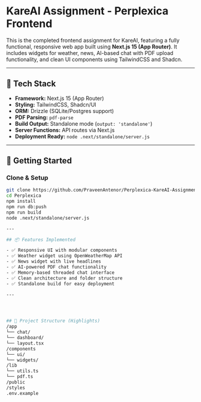 # KareAI Assignment - Perplexica Frontend

This is the completed frontend assignment for KareAI, featuring a fully functional, responsive web app built using **Next.js 15 (App Router)**. It includes widgets for weather, news, AI-based chat with PDF upload functionality, and clean UI components using TailwindCSS and Shadcn.

---

## 🚀 Tech Stack

- **Framework:** Next.js 15 (App Router)
- **Styling:** TailwindCSS, Shadcn/UI
- **ORM:** Drizzle (SQLite/Postgres support)
- **PDF Parsing:** `pdf-parse`
- **Build Output:** Standalone mode (`output: 'standalone'`)
- **Server Functions:** API routes via Next.js
- **Deployment Ready:** `node .next/standalone/server.js`

---

## 🔧 Getting Started

### Clone & Setup

```bash
git clone https://github.com/PraveenAntenor/Perplexica-KareAI-Assignment.git
cd Perplexica
npm install
npm run db:push
npm run build
node .next/standalone/server.js

---

## 📦 Features Implemented

- ✅ Responsive UI with modular components
- ✅ Weather widget using OpenWeatherMap API
- ✅ News widget with live headlines
- ✅ AI-powered PDF chat functionality
- ✅ Memory-based threaded chat interface
- ✅ Clean architecture and folder structure
- ✅ Standalone build for easy deployment

---




## 📁 Project Structure (Highlights)
/app
└── chat/
└── dashboard/
└── layout.tsx
/components
└── ui/
└── widgets/
/lib
└── utils.ts
└── pdf.ts
/public
/styles
.env.example







